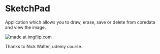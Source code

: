 # SketchPad

Application which allows you to draw, erase, save or delete from coredata and view the image.

<a href="https://imgflip.com/gif/2be2hy"><img src="https://i.imgflip.com/2be2hy.gif" title="made at imgflip.com"/></a>

Thanks to Nick Walter, udemy course.
